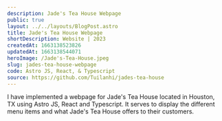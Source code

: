 ```yaml
---
description: Jade's Tea House Webpage
public: true
layout: ../../layouts/BlogPost.astro
title: Jade's Tea House Webpage
shortDescription: Website | 2023
createdAt: 1663138523826
updatedAt: 1663138544071
heroImage: /Jade's-Tea-House.jpeg
slug: jades-tea-house-webpage
code: Astro JS, React, & Typescript
source: https://github.com/Tuilanhi/jades-tea-house
---
```


I have implemented a webpage for Jade's Tea House located in Houston, TX using Astro JS, React and Typescript. It serves to display the different menu items and what Jade's Tea House offers to their customers.

